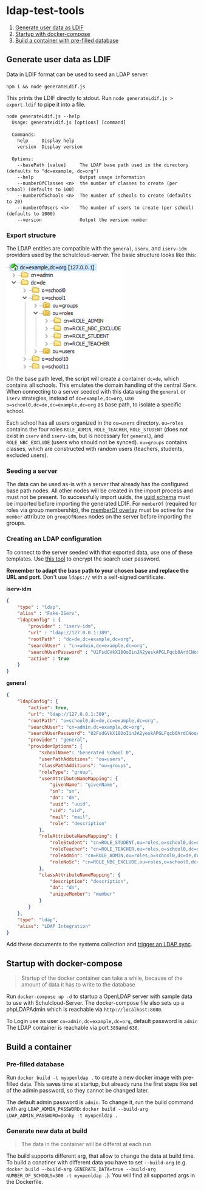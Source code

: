 # ldap-test-tools

1. [Generate user data as LDIF](#generate-user-data-as-ldif)
2. [Startup with docker-compose](#startup-with-docker-compose)
3. [Build a container with pre-filled database](#build-a-container-with-pre-filled-database)

## Generate user data as LDIF

Data in LDIF format can be used to seed an LDAP server.

`npm i && node generateLdif.js`

This prints the LDIF directly to stdout. Run `node generateLdif.js > export.ldif` to pipe it into a file.

```
node generateLdif.js --help
  Usage: generateLdif.js [options] [command]

  Commands:
    help     Display help
    version  Display version

  Options:
    --basePath [value]     The LDAP base path used in the directory (defaults to "dc=example, dc=org")
    --help                 Output usage information
    --numberOfClasses <n>  the number of classes to create (per school) (defaults to 100)
    --numberOfSchools <n>  The number of schools to create (defaults to 20)
    --numberOfUsers <n>    The number of users to create (per school) (defaults to 1000)
    --version              Output the version number
```

### Export structure

The LDAP entities are compatible with the `general`, `iserv`, and `iserv-idm` providers used by the schulcloud-server.
The basic structure looks like this:

![export structure](./docs/export_structure.png)

On the base path level, the script will create a container `dc=de`, which contains all schools. This emulates the domain handling of the central IServ. When connecting to a server seeded with this data using the `general` or `iserv` strategies, instead of `dc=example,dc=org`, use `o=school0,dc=de,dc=example,dc=org` as base path, to isolate a specific school.

Each school has all users organized in the `ou=users` directory. `ou=roles` contains the four roles `ROLE_ADMIN`, `ROLE_TEACHER`, `ROLE_STUDENT` (does not exist in `iserv` and `iserv-idm`, but is necessary for `general`), and `ROLE_NBC_EXCLUDE` (users who should not be synced). `ou=groups` contains classes, which are constructed with random users (teachers, students, excluded users).

### Seeding a server

The data can be used as-is with a server that already has the configured base path nodes. All other nodes will be created in the import process and must not be present.
To successfully import uuids, the [uuid schema](./schema/uuid.schema) must be imported before importing the generated LDIF. For `memberOf` (required for roles via group membership), the [memberOf overlay](https://www.adimian.com/blog/2014/10/how-to-enable-memberof-using-openldap/) must be active for the `member` attribute on `groupOfNames` nodes on the server before importing the groups.

### Creating an LDAP configuration

To connect to the server seeded with that exported data, use one of these templates. Use [this tool](https://docs.hpi-schul-cloud.org/pages/viewpage.action?pageId=132680090) to encrypt the search user password.

**Remember to adapt the base path to your chosen base and replace the URL and port.** Don't use `ldaps://` with a self-signed certificate.

**iserv-idm**
```json
{
    "type" : "ldap",
    "alias" : "Fake-IServ",
    "ldapConfig" : {
        "provider" : "iserv-idm",
        "url" : "ldap://127.0.0.1:389",
        "rootPath" : "dc=de,dc=example,dc=org",
        "searchUser" : "cn=admin,dc=example,dc=org",
        "searchUserPassword" : "U2FsdGVkX18OoIinJA2yeskAPGLFqcb0ArdCNoouRrY=",
        "active" : true
    }
}
```

**general**
```json
{
	"ldapConfig": {
		"active": true,
		"url": "ldap://127.0.0.1:389",
		"rootPath": "o=school0,dc=de,dc=example,dc=org",
		"searchUser": "cn=admin,dc=example,dc=org",
		"searchUserPassword": "U2FsdGVkX18OoIinJA2yeskAPGLFqcb0ArdCNoouRrY=",
		"provider": "general",
		"providerOptions": {
			"schoolName": "Generated School 0",
			"userPathAdditions": "ou=users",
			"classPathAdditions": "ou=groups",
			"roleType": "group",
			"userAttributeNameMapping": {
				"givenName": "givenName",
				"sn": "sn",
				"dn": "dn",
				"uuid": "uuid",
				"uid": "uid",
				"mail": "mail",
				"role": "description"
			},
			"roleAttributeNameMapping": {
				"roleStudent": "cn=ROLE_STUDENT,ou=roles,o=school0,dc=de,dc=example,dc=org",
				"roleTeacher": "cn=ROLE_TEACHER,ou=roles,o=school0,dc=de,dc=example,dc=org",
				"roleAdmin": "cn=ROLE_ADMIN,ou=roles,o=school0,dc=de,dc=example,dc=org",
				"roleNoSc": "cn=ROLE_NBC_EXCLUDE,ou=roles,o=school0,dc=de,dc=example,dc=org"
			},
			"classAttributeNameMapping": {
				"description": "description",
				"dn": "dn",
				"uniqueMember": "member"
			}
		}
	},
	"type": "ldap",
	"alias": "LDAP Integration"
}
```

Add these documents to the systems collection and [trigger an LDAP sync](https://docs.hpi-schul-cloud.org/display/TSC/LDAP+Integration).


## Startup with docker-compose

> Startup of the docker container can take a while, because of the amount of data it has to write to the database

Run `docker-compose up -d` to startup a OpenLDAP server with sample data to use with Schulcloud-Server.
The docker-compose file also sets up a phpLDAPAdmin which is reachable via `http://localhost:8080`.

To Login use as user `cn=admin,dc=example,dc=org`, default password is `admin`
The LDAP container is reachable via port `389`and `636`.

## Build a container 

### Pre-filled database

Run `docker build -t myopenldap .` to create a new docker image with pre-filled data. This saves time at startup, but already runs the first steps like set of the admin password, so they cannot be changed later.

The default admin password is `admin`. To change it, run the build command with arg `LDAP_ADMIN_PASSWORD`: `docker build --build-arg LDAP_ADMIN_PASSWORD=Donky -t myopenldap .`

### Generate new data at build

> The data in the container will be differnt at each run

The build supports different arg, that allow to change the data at build time. To build a conatiner with different data you have to set `--build-arg` (e.g. `docker build --build-arg GENERATE_DATA=true --build-arg NUMBER_OF_SCHOOLS=300 -t myopenldap .`). You will find all supported args in the Dockerfile.
